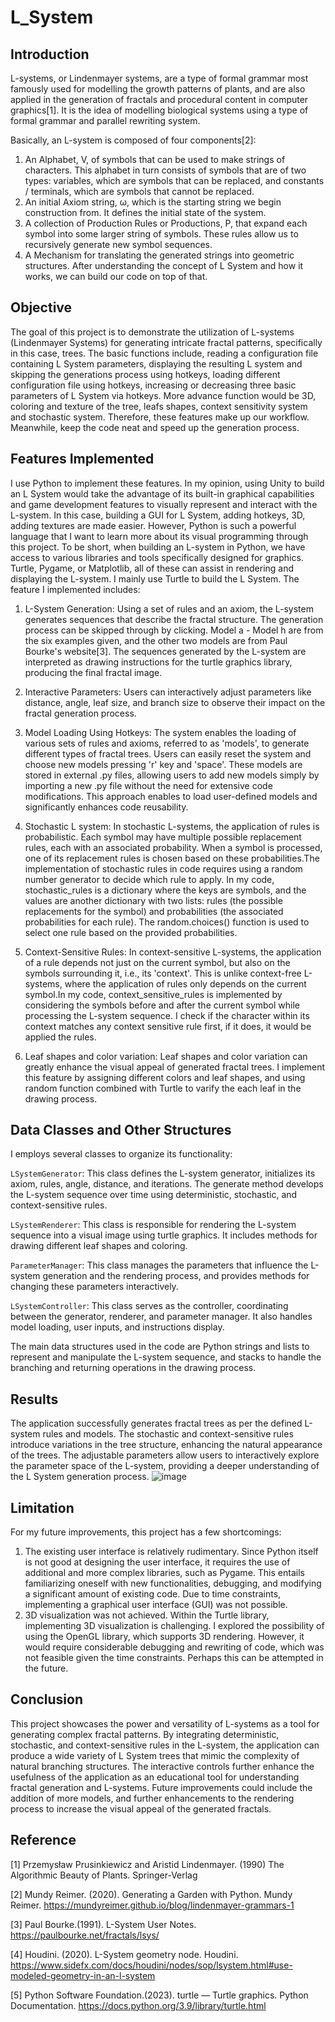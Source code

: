 # L_System

## Introduction
L-systems, or Lindenmayer systems, are a type of formal grammar most famously used for modelling the growth patterns of plants, and are also applied in the generation of fractals and procedural content in computer graphics[1]. It is the idea of modelling biological systems using a type of formal grammar and parallel rewriting system. 

Basically, an L-system is composed of four components[2]:

1. An Alphabet, V, of symbols that can be used to make strings of characters. This alphabet in turn consists of symbols that are of two types: variables, which are symbols that can be replaced, and constants / terminals, which are symbols that cannot be replaced.
2. An initial Axiom string, ω, which is the starting string we begin construction from. It defines the initial state of the system.
3. A collection of Production Rules or Productions, P, that expand each symbol into some larger string of symbols. These rules allow us to recursively generate new symbol sequences.
4. A Mechanism for translating the generated strings into geometric structures. 
After understanding the concept of L System and how it works, we can build our code on top of that.

## Objective
The goal of this project is to demonstrate the utilization of L-systems (Lindenmayer Systems) for generating intricate fractal patterns, specifically in this case, trees. The basic functions include, reading a configuration file containing L System parameters, displaying the resulting L system and skipping the generations process using hotkeys, loading different configuration file using hotkeys, increasing or decreasing three basic parameters of L System via hotkeys. More advance function would be 3D, coloring and texture of the tree, leafs shapes, context sensitivity system and stochastic system. Therefore, these features make up our workflow. 
Meanwhile, keep the code neat and speed up the generation process.

## Features Implemented
I use Python to implement these features. In my opinion, using Unity to build an L System would take the advantage of its built-in graphical capabilities and game development features to visually represent and interact with the L-system. In this case, building a GUI for L System, adding hotkeys, 3D, adding textures are made easier.  However,  Python is such a powerful language that I want to learn more about its visual programming through this project. To be short, when building an L-system in Python, we have access to various libraries and tools specifically designed for graphics. Turtle, Pygame, or Matplotlib, all of these can assist in rendering and displaying the L-system. I mainly use Turtle to build the L System.
The feature I implemented includes:

1. L-System Generation: Using a set of rules and an axiom, the L-system generates sequences that describe the fractal structure. The generation process can be skipped through by clicking.  Model a - Model h are from the six examples given, and the other two models are from Paul Bourke's website[3]. The sequences generated by the L-system are interpreted as drawing instructions for the turtle graphics library, producing the final fractal image.

2. Interactive Parameters: Users can interactively adjust parameters like distance, angle, leaf size, and branch size to observe their impact on the fractal generation process.


3. Model Loading Using Hotkeys: The system enables the loading of various sets of rules and axioms, referred to as 'models', to generate different types of fractal trees. Users can easily reset the system and choose new models pressing 'r' key and 'space'. These models are stored in external .py files, allowing users to add new models simply by importing a new .py file without the need for extensive code modifications. This approach enables to load user-defined models and significantly enhances code reusability.


4. Stochastic L system: In stochastic L-systems, the application of rules is probabilistic. Each symbol may have multiple possible replacement rules, each with an associated probability. When a symbol is processed, one of its replacement rules is chosen based on these probabilities.The implementation of stochastic rules in code requires using a random number generator to decide which rule to apply. In my code,  stochastic_rules  is a dictionary where the keys are symbols, and the values are another dictionary with two lists: rules (the possible replacements for the symbol) and probabilities (the associated probabilities for each rule). The  random.choices() function is used to select one rule based on the provided probabilities.

5. Context-Sensitive Rules: In context-sensitive L-systems, the application of a rule depends not just on the current symbol, but also on the symbols surrounding it, i.e., its 'context'. This is unlike context-free L-systems, where the application of rules only depends on the current symbol.In my code,  context_sensitive_rules  is implemented by considering the symbols before and after the current symbol while processing the L-system sequence. I check if the character within its context matches any context sensitive rule first, if it does, it would be applied the rules.


6. Leaf shapes and color variation:
Leaf shapes and color variation can greatly enhance the visual appeal of generated fractal trees. I  implement this feature by assigning different colors and leaf shapes,  and using random function combined with Turtle to varify the each leaf in the drawing process.


## Data Classes and Other Structures
I employs several classes to organize its functionality:

`LSystemGenerator`: This class defines the L-system generator, initializes its axiom, rules, angle, distance, and iterations. The generate method develops the L-system sequence over time using deterministic, stochastic, and context-sensitive rules.

`LSystemRenderer`: This class is responsible for rendering the L-system sequence into a visual image using turtle graphics. It includes methods for drawing different leaf shapes and coloring.

`ParameterManager`: This class manages the parameters that influence the L-system generation and the rendering process, and provides methods for changing these parameters interactively.

`LSystemController`: This class serves as the controller, coordinating between the generator, renderer, and parameter manager. It also handles model loading, user inputs, and instructions display.

The main data structures used in the code are Python strings and lists to represent and manipulate the L-system sequence, and stacks to handle the branching and returning operations in the drawing process.

## Results
The application successfully generates fractal trees as per the defined L-system rules and models. The stochastic and context-sensitive rules introduce variations in the tree structure, enhancing the natural appearance of the trees. The adjustable parameters allow users to interactively explore the parameter space of the L-system, providing a deeper understanding of the L System generation process.
![image](https://github.com/weather-sketch/L_System/assets/138662766/df68e0ef-8055-4ec8-880f-24240788270a)


## Limitation
For my future improvements, this project has a few shortcomings:
1. The existing user interface is relatively rudimentary. Since Python itself is not good at designing the user interface, it requires the use of additional and more complex libraries, such as Pygame. This entails familiarizing oneself with new functionalities, debugging, and modifying a significant amount of existing code. Due to time constraints, implementing a graphical user interface (GUI) was not possible.
2. 3D visualization was not achieved. Within the Turtle library, implementing 3D visualization is challenging. I explored the possibility of using the OpenGL library, which supports 3D rendering. However, it would require considerable debugging and rewriting of code, which was not feasible given the time constraints. Perhaps this can be attempted in the future.

## Conclusion
This project showcases the power and versatility of L-systems as a tool for generating complex fractal patterns. By integrating deterministic, stochastic, and context-sensitive rules in the L-system, the application can produce a wide variety of L System trees that mimic the complexity of natural branching structures. The interactive controls further enhance the usefulness of the application as an educational tool for understanding fractal generation and L-systems. Future improvements could include the addition of more models, and further enhancements to the rendering process to increase the visual appeal of the generated fractals.

## Reference
[1] Przemysław Prusinkiewicz and Aristid Lindenmayer. (1990) The Algorithmic Beauty of Plants. Springer-Verlag

[2] Mundy Reimer. (2020). Generating a Garden with Python. Mundy Reimer. https://mundyreimer.github.io/blog/lindenmayer-grammars-1

[3] Paul Bourke.(1991). L-System User Notes. https://paulbourke.net/fractals/lsys/

[4] Houdini. (2020). L-System geometry node. Houdini. https://www.sidefx.com/docs/houdini/nodes/sop/lsystem.html#use-modeled-geometry-in-an-l-system

[5] Python Software Foundation.(2023). turtle — Turtle graphics. Python Documentation. https://docs.python.org/3.9/library/turtle.html


